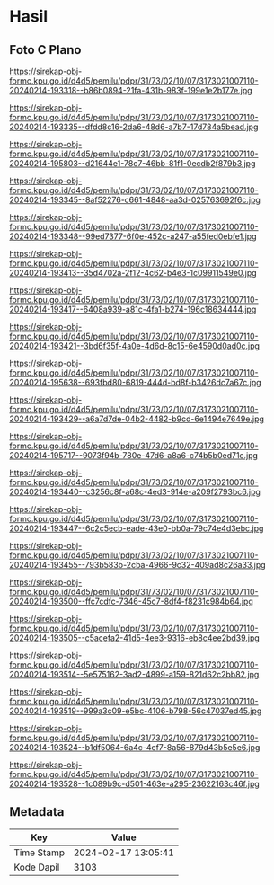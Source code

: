 # Hasil

## Foto C Plano

https://sirekap-obj-formc.kpu.go.id/d4d5/pemilu/pdpr/31/73/02/10/07/3173021007110-20240214-193318--b86b0894-21fa-431b-983f-199e1e2b177e.jpg

https://sirekap-obj-formc.kpu.go.id/d4d5/pemilu/pdpr/31/73/02/10/07/3173021007110-20240214-193335--dfdd8c16-2da6-48d6-a7b7-17d784a5bead.jpg

https://sirekap-obj-formc.kpu.go.id/d4d5/pemilu/pdpr/31/73/02/10/07/3173021007110-20240214-195803--d21644e1-78c7-46bb-81f1-0ecdb2f879b3.jpg

https://sirekap-obj-formc.kpu.go.id/d4d5/pemilu/pdpr/31/73/02/10/07/3173021007110-20240214-193345--8af52276-c661-4848-aa3d-025763692f6c.jpg

https://sirekap-obj-formc.kpu.go.id/d4d5/pemilu/pdpr/31/73/02/10/07/3173021007110-20240214-193348--99ed7377-6f0e-452c-a247-a55fed0ebfe1.jpg

https://sirekap-obj-formc.kpu.go.id/d4d5/pemilu/pdpr/31/73/02/10/07/3173021007110-20240214-193413--35d4702a-2f12-4c62-b4e3-1c09911549e0.jpg

https://sirekap-obj-formc.kpu.go.id/d4d5/pemilu/pdpr/31/73/02/10/07/3173021007110-20240214-193417--6408a939-a81c-4fa1-b274-196c18634444.jpg

https://sirekap-obj-formc.kpu.go.id/d4d5/pemilu/pdpr/31/73/02/10/07/3173021007110-20240214-193421--3bd6f35f-4a0e-4d6d-8c15-6e4590d0ad0c.jpg

https://sirekap-obj-formc.kpu.go.id/d4d5/pemilu/pdpr/31/73/02/10/07/3173021007110-20240214-195638--693fbd80-6819-444d-bd8f-b3426dc7a67c.jpg

https://sirekap-obj-formc.kpu.go.id/d4d5/pemilu/pdpr/31/73/02/10/07/3173021007110-20240214-193429--a6a7d7de-04b2-4482-b9cd-6e1494e7649e.jpg

https://sirekap-obj-formc.kpu.go.id/d4d5/pemilu/pdpr/31/73/02/10/07/3173021007110-20240214-195717--9073f94b-780e-47d6-a8a6-c74b5b0ed71c.jpg

https://sirekap-obj-formc.kpu.go.id/d4d5/pemilu/pdpr/31/73/02/10/07/3173021007110-20240214-193440--c3256c8f-a68c-4ed3-914e-a209f2793bc6.jpg

https://sirekap-obj-formc.kpu.go.id/d4d5/pemilu/pdpr/31/73/02/10/07/3173021007110-20240214-193447--6c2c5ecb-eade-43e0-bb0a-79c74e4d3ebc.jpg

https://sirekap-obj-formc.kpu.go.id/d4d5/pemilu/pdpr/31/73/02/10/07/3173021007110-20240214-193455--793b583b-2cba-4966-9c32-409ad8c26a33.jpg

https://sirekap-obj-formc.kpu.go.id/d4d5/pemilu/pdpr/31/73/02/10/07/3173021007110-20240214-193500--ffc7cdfc-7346-45c7-8df4-f8231c984b64.jpg

https://sirekap-obj-formc.kpu.go.id/d4d5/pemilu/pdpr/31/73/02/10/07/3173021007110-20240214-193505--c5acefa2-41d5-4ee3-9316-eb8c4ee2bd39.jpg

https://sirekap-obj-formc.kpu.go.id/d4d5/pemilu/pdpr/31/73/02/10/07/3173021007110-20240214-193514--5e575162-3ad2-4899-a159-821d62c2bb82.jpg

https://sirekap-obj-formc.kpu.go.id/d4d5/pemilu/pdpr/31/73/02/10/07/3173021007110-20240214-193519--999a3c09-e5bc-4106-b798-56c47037ed45.jpg

https://sirekap-obj-formc.kpu.go.id/d4d5/pemilu/pdpr/31/73/02/10/07/3173021007110-20240214-193524--b1df5064-6a4c-4ef7-8a56-879d43b5e5e6.jpg

https://sirekap-obj-formc.kpu.go.id/d4d5/pemilu/pdpr/31/73/02/10/07/3173021007110-20240214-193528--1c089b9c-d501-463e-a295-23622163c46f.jpg


## Metadata

| Key        | Value               |
| ---------- | ------------------- |
| Time Stamp | 2024-02-17 13:05:41 |
| Kode Dapil | 3103                |




